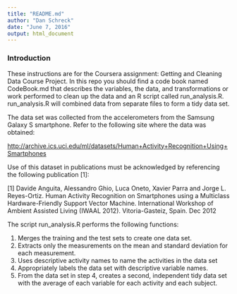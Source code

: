 ```yaml
---
title: "README.md"
author: "Dan Schreck"
date: "June 7, 2016"
output: html_document
---
```


### Introduction
These instructions are for the Coursera assignment: Getting and Cleaning Data Course Project. In this repo you should find a code book named CodeBook.md that describes the variables, the data, and transformations or work performed to clean up the data and an R script called run_analysis.R. run_analysis.R will combined data from separate files to form a tidy data set.

The data set was collected from the accelerometers from the Samsung Galaxy S smartphone. Refer to the following site where the data was obtained:

http://archive.ics.uci.edu/ml/datasets/Human+Activity+Recognition+Using+Smartphones

Use of this dataset in publications must be acknowledged by referencing the following publication [1]: 

[1] Davide Anguita, Alessandro Ghio, Luca Oneto, Xavier Parra and Jorge L. Reyes-Ortiz. Human Activity Recognition on Smartphones using a Multiclass Hardware-Friendly Support Vector Machine. International Workshop of Ambient Assisted Living (IWAAL 2012). Vitoria-Gasteiz, Spain. Dec 2012

The script run_analysis.R performs the following functions:

1. Merges the training and the test sets to create one data set.
2. Extracts only the measurements on the mean and standard deviation for each measurement.
3. Uses descriptive activity names to name the activities in the data set
4. Appropriately labels the data set with descriptive variable names.
5. From the data set in step 4, creates a second, independent tidy data set with the average of each variable for each activity and each subject.
